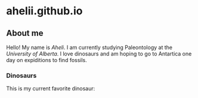 # ahelii.github.io

## About me
Hello! My name is *Aheli*. I am currently studying Paleontology at the <em>University of Alberta</em>. I love dinosaurs and am hoping to go to Antartica one day on expiditions to find fossils.

### Dinosaurs

This is my current favorite dinosaur:


